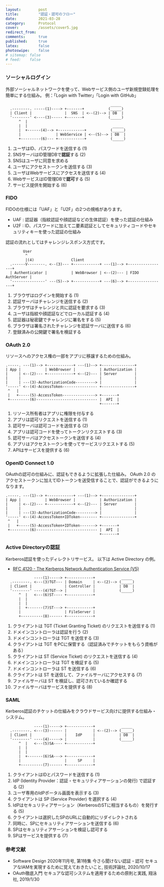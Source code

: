 ```yaml
---
layout:        post
title:         "認証・認可のフロー"
date:          2021-03-28
category:      Protocol
cover:         /assets/cover5.jpg
redirect_from:
comments:      true
published:     true
latex:         false
photoswipe:    false
# sitemap: false
# feed:    false
---
```




### ソーシャルログイン

外部ソーシャルネットワークを使って、Webサービス側のユーザ新規登録処理を簡単にする仕組み。
例：「Login with Twitter」「Login with GitHub」

```
                                                _____
  .--------. -----(1)----> +-------+           (_____)
  | Client |               |  SNS  | <--(2)--> | DB  |
  '--------' <----(3)----- +-------+           (_____)
      ^  |
      |  |                                       _____
      |  +------(4)--> +------------+           (_____)
      |                | WebService | <--(5)--> | DB  |
      +---------(6)--- +------------+           (_____)
```

1. ユーザはID、パスワードを送信する (1)
2. SNSサーバはID管理DBで**認証**する (2)
3. SNSはユーザに同意を求める
4. ユーザにアクセストークンを送信する (3)
5. ユーザはWebサービスにアクセスを送信する (4)
6. WebサービスはID管理DBで**認可**する (5)
7. サービス提供を開始する (6)


### FIDO

FIDOの仕様には「UAF」と「U2F」の2つの規格があります。
- UAF : 認証器（指紋認証や顔認証などの生体認証）を使った認証の仕組み
- U2F : ID、パスワードに加えて二要素認証としてセキュリティコードやセキュリティキーを使った認証の仕組み

認証の流れとしてはチャレンジレスポンス方式です。

```
        User
         ^
         |(4)                 Client
  .------V--------. <--(3)--- +------------+ ---(1)--> +-----------------+
  | Authenticator |           | WebBrowser | <--(2)--- | FIDO AuthServer |
  '---------------' ---(5)--> +------------+ ---(6)--> +-----------------+
```

1. ブラウザはログインを開始する (1)
2. 認証サーバはチャレンジを送信する (2)
3. ブラウザはチャレンジと共に認証を要求する (3)
4. ユーザは指紋や顔認証などでローカル認証する (4)
5. 認証器は秘密鍵でチャレンジに署名をする (5)
6. ブラウザは署名されたチャレンジを認証サーバに送信する (6)
7. 登録済みの公開鍵で署名を検証する


### OAuth 2.0

リソースへのアクセス権の一部をアプリに移譲するための仕組み。

```
.-----. ---(1)--> +------------+ ---(1)--> +---------------+
| App |           | WebBrowser |           | Authorization |
|     | <--(2)--- +------------+ <--(2)--- | Server        |
|     |                                    |               |
|     | ---(3)-AuthorizationCode---------> |               |
'-----' <--(4)-AccessToken---------------- +---------------+
 ^   |
 |   +-----(5)-AccessToken---------------> +-------+
 +---------(6)---------------------------- |  API  |
                                           +-------+
```

1. リソース所有者はアプリに権限を付与する
2. アプリは認可リクエストを送信する (1)
3. 認可サーバは認可コードを送信する (2)
4. アプリは認可コードを使ってトークンリクエストする (3)
5. 認可サーバはアクセストークンを送信する (4)
6. アプリはアクセストークンを使ってサービスリクエストする (5)
7. APIはサービスを提供する (6)


### OpenID Connect 1.0

OAuthの認可の仕組みに、認証もできるように拡張した仕組み。
OAuth 2.0 のアクセストークンに加えてIDトークンを送受信することで、認証ができるようになります。

```
.-----. ---(1)--> +------------+ ---(1)--> +---------------+
| App |           | WebBrowser |           | Authorization |
|     | <--(2)--- +------------+ <--(2)--- | Server        |
|     |                                    |               |
|     | ---(3)-AuthorizationCode---------> |               |
'-----' <--(4)-AccessToken+IDToken-------- +---------------+
 ^   |
 |   +-----(5)-AccessToken+IDToken-------> +-------+
 +---------(6)---------------------------- |  API  |
                                           +-------+
```


### Active Directoryの認証

Kerberos認証を使ったディレクトリサービス。
以下は Active Directory の例。

- [RFC 4120 - The Kerberos Network Authentication Service (V5)](https://tools.ietf.org/html/rfc4120)


```
             ----(1)-----> +------------+            _____
  .--------. <---(3)TGT--- | Domain     | <--(2)--> (_____)
  | Client |               | Controller |           | DB  |
  '--------' ----(4)TGT--> |            |           (_____)
      ^  |   <---(6)ST---- +------------+
      |  |
      |  |
      |  +-------(7)ST---> +------------+
      |                    | FileServer |
      +----------(8)------ +------------+
```

1. クライアントは TGT (Ticket Granting Ticket) のリクエストを送信する (1)
2. ドメインコントローラは認証を行う (2)
3. ドメインコントローラは TGT を送信する (3)
4. クライアントは TGT をPCに保管する（認証済みでチケットをもらう資格がある）
4. クライアントは ST (Service Ticket) のリクエストを送信する (4)
5. ドメインコントローラは TGT を検証する (5)
6. ドメインコントローラは ST を送信する (6)
7. クライアントは ST を送信して、ファイルサーバにアクセスする (7)
8. ファイルサーバは ST を検証し、認可されているか確認する
9. ファイルサーバはサービスを提供する (8)


### SAML

Kerberos認証のチケットの仕組みをクラウドサービス向けに提供する仕組み・システム。

```
             ----(1)-----> +------------+            _____
  .--------. <---(3)------ |            | <--(2)--> (_____)
  | Client |               |    IdP     |           | DB  |
  '--------' ----(4)-----> |            |           (_____)
      ^  |   <---(5)SA---- +------------+
      |  |
      |  |
      |  +-------(6)SA---> +------------+
      |                    |     SP     |
      +----------(7)------ +------------+
```

1. クライアントはIDとパスワードを送信する (1)
2. IdP (Identity Provider：認証・セキュリティアサーションの発行) で認証する (2)
3. ユーザ専用のIdPポータル画面を表示する (3)
4. クライアントは SP (Service Provider) を選択する (4)
5. IdPはセキュリティアサーション（KerberosのSTに相当するもの）を発行する (5)
6. クライアントは選択したSPのURLに自動的にリダイレクトされる
7. 同時に、SPにセキュリティアサーションを送信する (6)
8. SPはセキュリティアサーションを検証し認可する
9. SPはサービスを提供する (7)



### 参考文献

- Software Design 2020年11月号, 第1特集 今さら聞けない認証・認可 セキュアなIAMを実現するために覚えておきたいこと, 技術評論社, 2020/10/17
- OAuth徹底入門 セキュアな認可システムを適用するための原則と実践, 翔泳社, 2019/1/30
